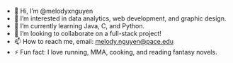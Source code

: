 - 👋 Hi, I’m @melodyxnguyen
- 👀 I’m interested in data analytics, web development, and graphic design.
- 🌱 I’m currently learning Java, C, and Python.
- 💞️ I’m looking to collaborate on a full-stack project!
- 📫 How to reach me, email: melody.nguyen@pace.edu
- ⚡ Fun fact: I love running, MMA, cooking, and reading fantasy novels.

<!---
melodyxnguyen/melodyxnguyen is a ✨ special ✨ repository because its `README.md` (this file) appears on your GitHub profile.
You can click the Preview link to take a look at your changes.
--->
